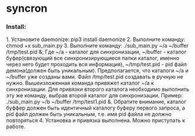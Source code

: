 # syncron
<h3>Install:</h3>
1. Установите daemonize: pip3 install daemonize
2. Выполните команду: chmod +x sub_main.py
3. Выполните команду: ./sub_main.py ~/a ~/buffer /tmp/test.pid &;
    Где ~/a - каталог для синхронизации, ~/buffer - каталог буфер(связующий все синхронизирующиеся папки каталог, именно через него будет проходить вся информация), ~/tmp/test.pid - pid файл демона(должен быть уникальным).
   Предполагается, что каталоги ~/a и ~/buffer уже созданы вами. Файл /tmp/test.pid создавать в ручную не нужно.
  Вышеизложенная команда привяжет каталог ~/a к синхронизации. Для привязки второго каталога необходимо выполнить эту же команду, выбрав второй каталог для синхронизации. Пример: ./sub_main.py ~/b ~/buffer /tmp/test1.pid &.
  Обратите внимание, каталог буффер должен быть идентичный каталогу буферу первого запроса, а pid файл должен быть уникальным, т.е. имя pid файла не должно повторяться
4. Установка и привязка выполнена. Можно приступать к работе.

